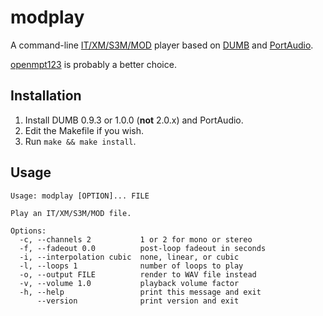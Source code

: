 modplay
=======
A command-line [IT/XM/S3M/MOD](https://en.wikipedia.org/wiki/Module_file)
player based on [DUMB](http://dumb.sourceforge.net/index.php?page=about) and
[PortAudio](http://www.portaudio.com/).

[openmpt123](https://lib.openmpt.org/libopenmpt/) is probably a better choice.

Installation
------------
1. Install DUMB 0.9.3 or 1.0.0 (**not** 2.0.x) and PortAudio.
2. Edit the Makefile if you wish.
3. Run `make && make install`.

Usage
-----
    Usage: modplay [OPTION]... FILE

    Play an IT/XM/S3M/MOD file.

    Options:
      -c, --channels 2           1 or 2 for mono or stereo
      -f, --fadeout 0.0          post-loop fadeout in seconds
      -i, --interpolation cubic  none, linear, or cubic
      -l, --loops 1              number of loops to play
      -o, --output FILE          render to WAV file instead
      -v, --volume 1.0           playback volume factor
      -h, --help                 print this message and exit
          --version              print version and exit
